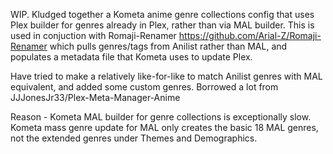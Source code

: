 WIP.
Kludged together a Kometa anime genre collections config that uses Plex builder for genres already in Plex, rather than via MAL builder.
This is used in conjuction with Romaji-Renamer https://github.com/Arial-Z/Romaji-Renamer
which pulls genres/tags from Anilist rather than MAL, and populates a metadata file that Kometa uses to update Plex.

Have tried to make a relatively like-for-like to match Anilist genres with MAL equivalent, and added some custom genres. Borrowed a lot from JJJonesJr33/Plex-Meta-Manager-Anime

Reason - Kometa MAL builder for genre collections is exceptionally slow. Kometa mass genre update for MAL only creates the basic 18 MAL genres, not the extended genres under Themes and Demographics.
